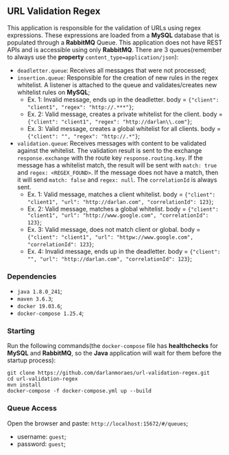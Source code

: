 ## URL Validation Regex
This application is responsible for the validation of URLs using regex expressions. These expressions are loaded from a **MySQL** database that is populated through a **RabbitMQ** Queue. This application does not have REST APIs and is accessible using only **RabbitMQ**.
There are 3 queues(remember to always use the **property** `content_type=application/json`):
- `deadletter.queue`: Receives all messages that were not processed;
- `insertion.queue`: Responsible for the creation of new rules in the regex whitelist. A listener is attached to the queue and validates/creates new whitelist rules on **MySQL**;
   - Ex. 1: Invalid message, ends up in the deadletter. body = `{"client": "client1", "regex": "http://.***"}`;
   - Ex. 2: Valid message, creates a private whitelist for the client. body = `{"client": "client1", "regex": "http://darlan\\.com"}`;
   - Ex. 3: Valid message, creates a global whitelist for all clients. body = `{"client": "", "regex": "http://.*"}`;
- `validation.queue`: Receives messages with content to be validated against the whitelist. The validation result is sent to the exchange `response.exchange` with the route key `response.routing.key`. If the message has a whitelist match, the result will be sent with `match: true` and `regex: <REGEX_FOUND>`. If the message does not have a match, then it will send `match: false` and `regex: null`. The `correlationId` is always sent.
   - Ex. 1: Valid message, matches a client whitelist. body = `{"client": "client1", "url": "http://darlan.com", "correlationId": 123}`;
   - Ex. 2: Valid message, matches a global whitelist. body = `{"client": "client1", "url": "http://www.google.com", "correlationId": 123}`;
   - Ex. 3: Valid message, does not match client or global. body = `{"client": "client1", "url": "httpw://www.google.com", "correlationId": 123}`;
   - Ex. 4: Invalid message, ends up in the deadletter. body = `{"client": "", "url": "http://darlan.com", "correlationId": 123}`;

### Dependencies
- `java 1.8.0_241`;
- `maven 3.6.3`;
- `docker 19.03.6`;
- `docker-compose 1.25.4`;

### Starting
Run the following commands(the `docker-compose` file has **healthchecks** for **MySQL** and **RabbitMQ**, so the **Java** application will wait for them before the startup process):
```
git clone https://github.com/darlanmoraes/url-validation-regex.git
cd url-validation-regex
mvn install
docker-compose -f docker-compose.yml up --build
```

### Queue Access
Open the browser and paste: `http://localhost:15672/#/queues`;
- username: `guest`;
- password: `guest`;